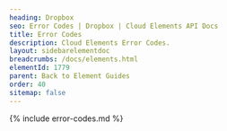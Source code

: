 ```yaml
---
heading: Dropbox
seo: Error Codes | Dropbox | Cloud Elements API Docs
title: Error Codes
description: Cloud Elements Error Codes.
layout: sidebarelementdoc
breadcrumbs: /docs/elements.html
elementId: 1779
parent: Back to Element Guides
order: 40
sitemap: false
---
```


{% include error-codes.md %}
